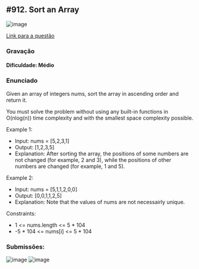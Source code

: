 ## #912. Sort an Array

![image](https://github.com/user-attachments/assets/3735dce3-ccbe-4888-aabb-e891a206bb36)

[Link para a questão](https://leetcode.com/problems/sort-an-array/description/)

### Gravação

#### Dificuldade: Médio

### Enunciado

Given an array of integers nums, sort the array in ascending order and return it.

You must solve the problem without using any built-in functions in O(nlog(n)) time complexity and with the smallest space complexity possible.

Example 1:

- Input: nums = [5,2,3,1]
- Output: [1,2,3,5]
- Explanation: After sorting the array, the positions of some numbers are not changed (for example, 2 and 3),    while the positions of other numbers are changed (for example, 1 and 5).

Example 2:

- Input: nums = [5,1,1,2,0,0]
- Output: [0,0,1,1,2,5]
- Explanation: Note that the values of nums are not necessairly unique.

Constraints:

- 1 <= nums.length <= 5 * 104
- -5 * 104 <= nums[i] <= 5 * 104

### Submissões: 
![image](https://github.com/user-attachments/assets/448bfd63-7dde-4999-b0d3-857a2620471e)
![image](https://github.com/user-attachments/assets/b2fb9dc1-10ba-4578-932b-c6161dd3c5eb)






